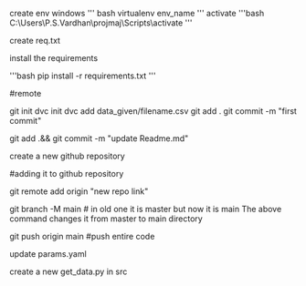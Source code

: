 create env
windows
''' bash
virtualenv env_name
'''
activate
'''bash
C:\Users\P.S.Vardhan\projmaj\Scripts\activate 
'''

create req.txt

install the requirements

'''bash
pip install -r requirements.txt
'''





#remote

git init
dvc init
dvc add data_given/filename.csv
git add .
git commit -m "first commit"

git add .&& git commit -m "update Readme.md"


create a new github repository

#adding it to github repository

git remote add origin "new repo link"

git branch  -M main    # in old one it is master but now it is main
The above command changes it from master to main directory

git push origin main   #push entire code



update params.yaml


create a new get_data.py in src 
